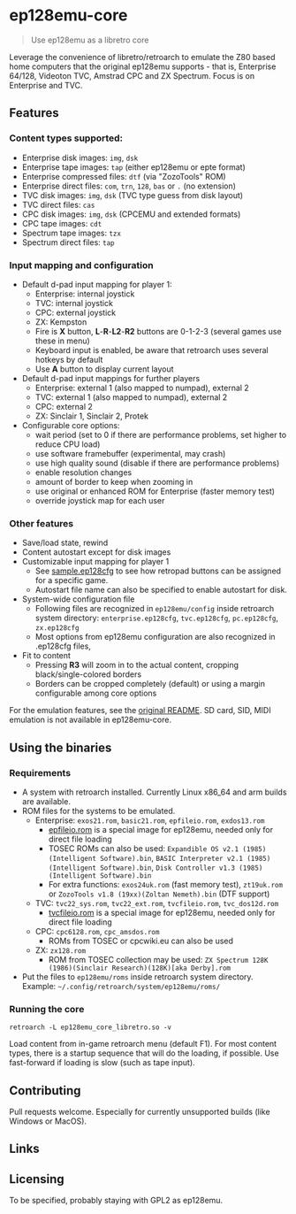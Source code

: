 # ep128emu-core
> Use ep128emu as a libretro core

Leverage the convenience of libretro/retroarch to emulate the Z80 based home 
computers that the original ep128emu supports - that is, Enterprise 64/128, 
Videoton TVC, Amstrad CPC and ZX Spectrum. Focus is on Enterprise and TVC.

## Features

### Content types supported:
* Enterprise disk images: `img`, `dsk`
* Enterprise tape images: `tap` (either ep128emu or epte format)
* Enterprise compressed files: `dtf` (via "ZozoTools" ROM)
* Enterprise direct files: `com`, `trn`, `128`, `bas` or `.` (no extension)
* TVC disk images: `img`, `dsk` (TVC type guess from disk layout)
* TVC direct files: `cas`
* CPC disk images: `img`, `dsk` (CPCEMU and extended formats)
* CPC tape images: `cdt`
* Spectrum tape images: `tzx`
* Spectrum direct files: `tap`

### Input mapping and configuration
* Default d-pad input mapping for player 1:
  * Enterprise: internal joystick
  * TVC: internal joystick
  * CPC: external joystick
  * ZX: Kempston
  * Fire is **X** button, **L**-**R**-**L2**-**R2** buttons are 0-1-2-3 (several games use these in menu)
  * Keyboard input is enabled, be aware that retroarch uses several hotkeys by default
  * Use **A** button to display current layout
* Default d-pad input mappings for further players
  * Enterprise: external 1 (also mapped to numpad), external 2
  * TVC: external 1 (also mapped to numpad), external 2
  * CPC: external 2
  * ZX: Sinclair 1, Sinclair 2, Protek
* Configurable core options:
  * wait period (set to 0 if there are performance problems, set higher to reduce CPU load)
  * use software framebuffer (experimental, may crash)
  * use high quality sound (disable if there are performance problems)
  * enable resolution changes
  * amount of border to keep when zooming in
  * use original or enhanced ROM for Enterprise (faster memory test)
  * override joystick map for each user

### Other features
* Save/load state, rewind
* Content autostart except for disk images
* Customizable input mapping for player 1
  * See [sample.ep128cfg](core/sample.ep128cfg) to see how retropad buttons can be assigned for a specific game.
  * Autostart file name can also be specified to enable autostart for disk.
* System-wide configuration file
  * Following files are recognized in `ep128emu/config` inside retroarch system directory: `enterprise.ep128cfg`, `tvc.ep128cfg`, `pc.ep128cfg`, `zx.ep128cfg`
  * Most options from ep128emu configuration are also recognized in .ep128cfg files,
* Fit to content
  * Pressing **R3** will zoom in to the actual content, cropping black/single-colored borders
  * Borders can be cropped completely (default) or using a margin configurable among core options

For the emulation features, see the [original README](README). SD card, SID, MIDI emulation is not available in ep128emu-core.

## Using the binaries

### Requirements

* A system with retroarch installed. Currently Linux x86_64 and arm builds are
available.
* ROM files for the systems to be emulated.
  * Enterprise: `exos21.rom`, `basic21.rom`, `epfileio.rom`, `exdos13.rom`
    * [epfileio.rom](roms/epfileio.rom) is a special image for ep128emu, needed only for direct file loading
    * TOSEC ROMs can also be used: `Expandible OS v2.1 (1985)(Intelligent Software).bin`, `BASIC Interpreter v2.1 (1985)(Intelligent Software).bin`, `Disk Controller v1.3 (1985)(Intelligent Software).bin`
    * For extra functions: `exos24uk.rom` (fast memory test), `zt19uk.rom` or `ZozoTools v1.8 (19xx)(Zoltan Nemeth).bin` (DTF support)
  * TVC: `tvc22_sys.rom`, `tvc22_ext.rom`, `tvcfileio.rom`, `tvc_dos12d.rom`
    * [tvcfileio.rom](roms/tvcfileio.rom) is a special image for ep128emu, needed only for direct file loading
  * CPC: `cpc6128.rom`, `cpc_amsdos.rom`
    * ROMs from TOSEC or cpcwiki.eu can also be used
  * ZX: `zx128.rom`
    * ROM from TOSEC collection may be used: `ZX Spectrum 128K (1986)(Sinclair Research)(128K)[aka Derby].rom`
* Put the files to `ep128emu/roms` inside retroarch system directory. Example: `~/.config/retroarch/system/ep128emu/roms/`

### Running the core
```shell
retroarch -L ep128emu_core_libretro.so -v
```
Load content from in-game retroarch menu (default F1). For most content types, there is a startup sequence that will do the loading, if possible. Use fast-forward if loading is slow (such as tape input).


## Contributing

Pull requests welcome. Especially for currently unsupported builds (like Windows or MacOS).

## Links


## Licensing

To be specified, probably staying with GPL2 as ep128emu.
